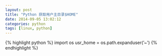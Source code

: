 ```yaml
---
layout: post
title: "Python 获取用户主目录$HOME"
date: 2014-09-05 13:02:12
categories: python
tags: [linux, python]
---
```


{% highlight python %}
import os
usr_home = os.path.expanduser(’~')
{% endhighlight %}

